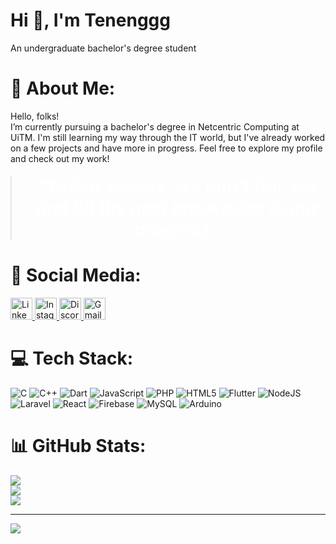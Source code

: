 
<h1>Hi 👋, I'm Tenenggg</h1>
<p>An undergraduate bachelor's degree student</p>

# 💫 About Me:
Hello, folks!<br>I’m currently pursuing a bachelor's degree in Netcentric Computing at UiTM. I'm still learning my way through the IT world, but I've already worked on a few projects and have more in progress. Feel free to explore my profile and check out my work!

<blockquote style="font-size: 2em; font-weight: bold; font-style: italic; color: #fff; text-align: center; margin: 20px 0;">
  "Fellow coders, we don’t fail, we just hit the next breakpoint in our progress"
</blockquote>


# 💬 Social Media:
<a href="https://www.linkedin.com/in/imamyunos" target="_blank">
    <img src="https://img.shields.io/static/v1?message=LinkedIn&logo=linkedin&label=&color=0077B5&logoColor=white&labelColor=&style=for-the-badge" height="35" alt="LinkedIn logo" />
</a>

<a href="https://www.instagram.com/tenenggg" target="_blank">
    <img src="https://img.shields.io/static/v1?message=Instagram&logo=instagram&label=&color=E4405F&logoColor=white&labelColor=&style=for-the-badge" height="35" alt="Instagram logo" />
</a>

<a href="https://discordapp.com/users/653650442806362162" target="_blank">
    <img src="https://img.shields.io/static/v1?message=Discord&logo=discord&label=&color=7289DA&logoColor=white&labelColor=&style=for-the-badge" height="35" alt="Discord logo" />
</a>

<a href="mailto:imamyunos7@gmail.com">
    <img src="https://img.shields.io/static/v1?message=Gmail&logo=gmail&label=&color=D14836&logoColor=white&labelColor=&style=for-the-badge" height="35" alt="Gmail logo" />
</a>




# 💻 Tech Stack:
![C](https://img.shields.io/badge/c-%2300599C.svg?style=for-the-badge&logo=c&logoColor=white) ![C++](https://img.shields.io/badge/c++-%2300599C.svg?style=for-the-badge&logo=c%2B%2B&logoColor=white) ![Dart](https://img.shields.io/badge/dart-%230175C2.svg?style=for-the-badge&logo=dart&logoColor=white) ![JavaScript](https://img.shields.io/badge/javascript-%23323330.svg?style=for-the-badge&logo=javascript&logoColor=%23F7DF1E) ![PHP](https://img.shields.io/badge/php-%23777BB4.svg?style=for-the-badge&logo=php&logoColor=white) ![HTML5](https://img.shields.io/badge/html5-%23E34F26.svg?style=for-the-badge&logo=html5&logoColor=white) ![Flutter](https://img.shields.io/badge/Flutter-%2302569B.svg?style=for-the-badge&logo=Flutter&logoColor=white) ![NodeJS](https://img.shields.io/badge/node.js-6DA55F?style=for-the-badge&logo=node.js&logoColor=white) ![Laravel](https://img.shields.io/badge/laravel-%23FF2D20.svg?style=for-the-badge&logo=laravel&logoColor=white) ![React](https://img.shields.io/badge/react-%2320232a.svg?style=for-the-badge&logo=react&logoColor=%2361DAFB) ![Firebase](https://img.shields.io/badge/firebase-a08021?style=for-the-badge&logo=firebase&logoColor=ffcd34) ![MySQL](https://img.shields.io/badge/mysql-4479A1.svg?style=for-the-badge&logo=mysql&logoColor=white) ![Arduino](https://img.shields.io/badge/-Arduino-00979D?style=for-the-badge&logo=Arduino&logoColor=white)
# 📊 GitHub Stats:
![](https://github-readme-stats.vercel.app/api?username=tenenggg&theme=dark&hide_border=false&include_all_commits=false&count_private=false)<br/>
![](https://github-readme-streak-stats.herokuapp.com/?user=tenenggg&theme=dark&hide_border=false)<br/>
![](https://github-readme-stats.vercel.app/api/top-langs/?username=tenenggg&theme=dark&hide_border=false&include_all_commits=false&count_private=false&layout=compact)

---
[![](https://visitcount.itsvg.in/api?id=tenenggg&icon=0&color=0)](https://visitcount.itsvg.in)




